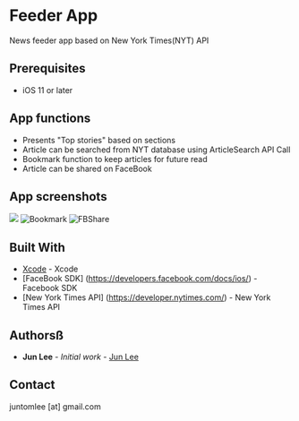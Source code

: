 # Feeder App

News feeder app based on New York Times(NYT) API


## Prerequisites

- iOS 11 or later


## App functions

- Presents "Top stories" based on sections
- Article can be searched from NYT database using ArticleSearch API Call
- Bookmark function to keep articles for future read
- Article can be shared on FaceBook


## App screenshots

![](Feeder/Screenshot/Article.GIF)
![](Feeder/Screenshot/Bookmark.GIF "Bookmark")
![](Feeder/Screenshot/FBShare.GIF "FBShare")


## Built With

* [Xcode](https://developer.apple.com/xcode/) - Xcode
* [FaceBook SDK] (https://developers.facebook.com/docs/ios/) - Facebook SDK
* [New York Times API] (https://developer.nytimes.com/) - New York Times API


## Authorsß

* **Jun Lee** - *Initial work* - [Jun Lee](https://github.com/juntomlee)


## Contact

juntomlee [at] gmail.com
